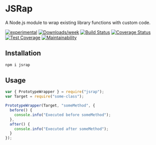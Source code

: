 # JSRap

A Node.js module to wrap existing library functions with custom code.

[![experimental](http://badges.github.io/stability-badges/dist/experimental.svg)](http://github.com/badges/stability-badges) [![Downloads/week](https://img.shields.io/npm/dw/jsrap.svg)](https://npmjs.org/package/jsrap) [![Build Status](https://travis-ci.org/theBenForce/function-wrapper.svg?branch=master)](https://travis-ci.org/theBenForce/function-wrapper) [![Coverage Status](https://coveralls.io/repos/github/theBenForce/function-wrapper/badge.svg?branch=master)](https://coveralls.io/github/theBenForce/function-wrapper?branch=master) [![Test Coverage](https://api.codeclimate.com/v1/badges/71adf292542d035db4ea/test_coverage)](https://codeclimate.com/github/theBenForce/function-wrapper/test_coverage) [![Maintainability](https://api.codeclimate.com/v1/badges/71adf292542d035db4ea/maintainability)](https://codeclimate.com/github/theBenForce/function-wrapper/maintainability)

## Installation

```sh
npm i jsrap
```

## Usage

```javascript
var { PrototypeWrapper } = require("jsrap");
var Target = require("some-class");

PrototypeWrapper(Target, "someMethod", {
  before() {
    console.info("Executed before someMethod");
  },
  after() {
    console.info("Executed after someMethod");
  }
});
```
